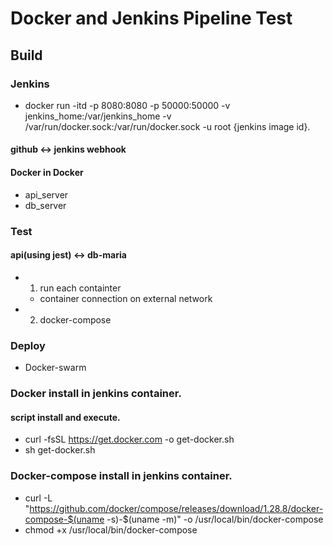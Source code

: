 # Docker and Jenkins Pipeline Test

## Build  
### Jenkins 
- docker run -itd -p 8080:8080 -p 50000:50000 -v jenkins_home:/var/jenkins_home -v /var/run/docker.sock:/var/run/docker.sock -u root {jenkins image id}.   
#### github <-> jenkins webhook
#### Docker in Docker  
- api_server  
- db_server  

### Test
#### api(using jest) <-> db-maria  
- 1. run each containter  
  - container connection on external network
- 2. docker-compose

### Deploy
- Docker-swarm

### Docker install in jenkins container.  
#### script install and execute.  
- curl -fsSL https://get.docker.com -o get-docker.sh  
- sh get-docker.sh

### Docker-compose install in jenkins container.  
- curl -L "https://github.com/docker/compose/releases/download/1.28.8/docker-compose-$(uname -s)-$(uname -m)" -o /usr/local/bin/docker-compose  
- chmod +x /usr/local/bin/docker-compose
